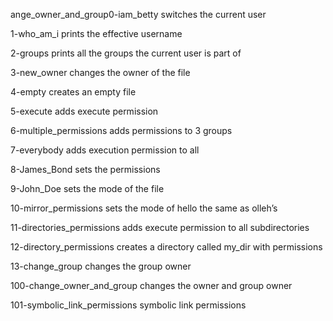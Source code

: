 ange_owner_and_group0-iam_betty
switches the current user

1-who_am_i
prints the effective username

2-groups
prints all the groups the current user is part of

3-new_owner
changes the owner of the file

4-empty
creates an empty file

5-execute
adds execute permission

6-multiple_permissions
adds permissions to 3 groups

7-everybody
adds execution permission to all

8-James_Bond
sets the permissions

9-John_Doe
sets the mode of the file

10-mirror_permissions
sets the mode of hello the same as olleh’s

11-directories_permissions
adds execute permission to all subdirectories

12-directory_permissions
creates a directory called my_dir with permissions

13-change_group
changes the group owner 

100-change_owner_and_group
changes the owner and group owner

101-symbolic_link_permissions
symbolic link permissions





